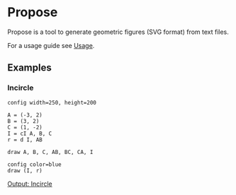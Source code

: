 # Propose

Propose is a tool to generate geometric figures (SVG format) from text files.

For a usage guide see [Usage](./Usage.md).

## Examples

### Incircle

```
config width=250, height=200

A = (-3, 2)
B = (3, 2)
C = (1, -2)
I = cI A, B, C
r = d I, AB

draw A, B, C, AB, BC, CA, I

config color=blue
draw (I, r)
```

[Output: Incircle](./test_input/incircle.svg)
